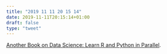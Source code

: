 ```yaml
---
title: "2019 11 11 20 15 14"
date: 2019-11-11T20:15:14+01:00
draft: false
type: "tweet"
---
```

[Another Book on Data Science: Learn R and Python in Parallel](https://www.anotherbookondatascience.com).
